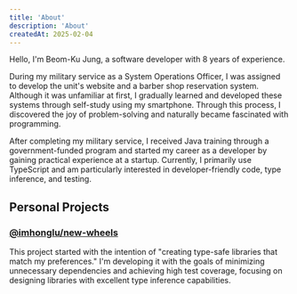 ```yaml
---
title: 'About'
description: 'About'
createdAt: 2025-02-04
---
```

Hello, I'm Beom-Ku Jung, a software developer with 8 years of experience.

During my military service as a System Operations Officer, I was assigned to develop the unit's website and a barber shop reservation system. 
Although it was unfamiliar at first, I gradually learned and developed these systems through self-study using my smartphone. 
Through this process, I discovered the joy of problem-solving and naturally became fascinated with programming.

After completing my military service, I received Java training through a government-funded program and started my career as a developer by gaining practical experience at a startup. 
Currently, I primarily use TypeScript and am particularly interested in developer-friendly code, type inference, and testing.

## Personal Projects

### [@imhonglu/new-wheels](https://github.com/imhonglu/new-wheels/blob/main/README.md)

This project started with the intention of "creating type-safe libraries that match my preferences." 
I'm developing it with the goals of minimizing unnecessary dependencies and achieving high test coverage, focusing on designing libraries with excellent type inference capabilities.
